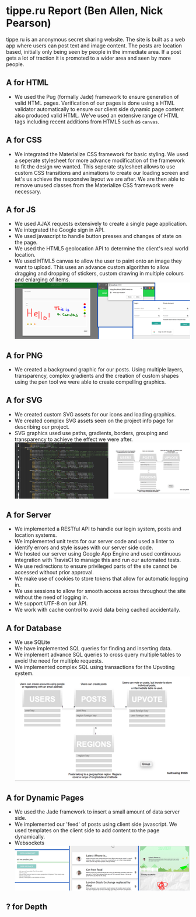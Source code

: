 # tippe.ru Report (Ben Allen, Nick Pearson)
tippe.ru is an anonymous secret sharing website. The site is built as a web app where users can post text and image content. The posts are location based, initially only being seen by people in the immediate area. If a post gets a lot of traction it is promoted to a wider area and seen by more people.

## A for HTML
- We used the Pug (formally Jade) framework to ensure generation of valid HTML pages. Verification of our pages is done using a HTML validator automatically to ensure our client side dynamic page content also produced valid HTML. We've used an extensive range of HTML tags including recent additions from HTML5 such as `canvas`.
## A for CSS
- We integrated the Materialize CSS framework for basic styling. We used a seperate stylesheet for more advance modification of the framework to fit the design we wanted. This seperate stylesheet allows to use custom CSS transitions and animations to create our loading screen and let's us achieve the responsive layout we are after. We are then able to remove unused classes from the Materialize CSS framework were necessary.
## A for JS
- We used AJAX requests extensively to create a single page application.
- We integrated the Google sign in API.
- We used javascript to handle button presses and changes of state on the page.
- We used the HTML5 geolocation API to determine the client's real world location.
- We used HTML5 canvas to allow the user to paint onto an image they want to upload. This uses an advance custom algorithm to allow dragging and dropping of stickers, custom drawing in multiple colours and enlarging of items.  
![alt text](report/js.png "JS Demo")

## A for PNG
- We created a background graphic for our posts. Using multiple layers, transparency, complex gradients and the creation of custom shapes using the pen tool we were able to create compelling graphics.
## A for SVG
- We created custom SVG assets for our icons and loading graphics.
- We created complex SVG assets seen on the project info page for describing our project.
- SVG graphics used use paths, gradients, borders, grouping and transparency to achieve the effect we were after.
![alt text](report/svg.png "Svg Demo")

## A for Server
- We implemented a RESTful API to handle our login system, posts and location systems.
- We implemented unit tests for our server code and used a linter to identify errors and style issues with our server side code.
- We hosted our server using Google App Engine and used continuous integration with TravisCI to manage this and run our automated tests.
- We use redirections to ensure privileged parts of the site cannot be accessed without prior approval.
- We make use of cookies to store tokens that allow for automatic logging in.
- We use sessions to allow for smooth access across throughout the site without the need of logging in.
- We support UTF-8 on our API.
- We work with cache control to avoid data being cached accidentally.


## A for Database
- We use SQLite
- We have implemented SQL queries for finding and inserting data.
- We implement advance SQL queries to cross query multiple tables to avoid the need for multiple requests. 
- We implemented complex SQL using transactions for the Upvoting system.
![alt text](report/database.png "Svg Demo")
## A for Dynamic Pages
- We used the Jade framework to insert a small amount of data server side.
- We implemented our 'feed' of posts using client side javascript. We used templates on the client side to add content to the page dynamically.
- Websockets
![alt text](report/dynamic.png "Svg Demo")
## ? for Depth
